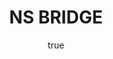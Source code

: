 ---
title: NS BRIDGE
# You don't need to edit this file, it's empty on purpose.
# Edit theme's home layout instead if you wanna make some changes
# See: https://jekyllrb.com/docs/themes/#overriding-theme-defaults
layout: home
# optional alternate title to replace page.title at the top of the page
#alt_title: "Server side of me"

# optional sub-title below the page title
#sub_title: "Server side of me"

# optional intro text below titles, Markdown allowed
#introduction: | Thoughts... Opinions... Contents... Projects... R&D... Code... Life...

# optional call to action links
#actions:
 # - label: "Learn more about me"
 #   url: "/about"
# URL to a hero image associated with the post (e.g., /assets/page-pic.jpg)
image: /assets/images/gambetech_banner.v04.png

# post specific author data if different from what is set in _config.yml 
author:
  name: Samuel G. Molu
  twitter: ngsmo

comments: false  # disable comments on this post
---